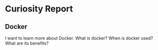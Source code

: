 # Curiosity Report

## Docker
I want to learn more about Docker.
What is docker?
When is docker used?
What are its benefits?